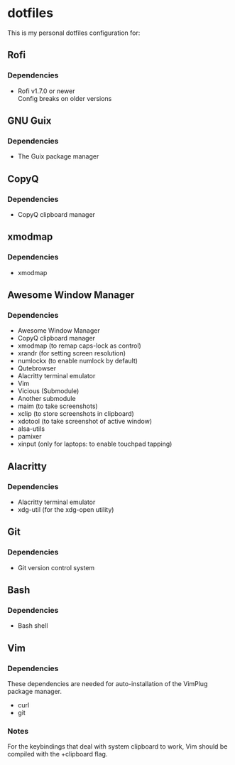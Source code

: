# dotfiles

This is my personal dotfiles configuration for:

## Rofi

### Dependencies

+ Rofi v1.7.0 or newer<br>
  Config breaks on older versions

## GNU Guix

### Dependencies

+ The Guix package manager

## CopyQ

### Dependencies

+ CopyQ clipboard manager

## xmodmap

### Dependencies

+ xmodmap

## Awesome Window Manager

### Dependencies

+ Awesome Window Manager
+ CopyQ clipboard manager
+ xmodmap (to remap caps-lock as control)
+ xrandr (for setting screen resolution)
+ numlockx (to enable numlock by default)
+ Qutebrowser
+ Alacritty terminal emulator
+ Vim
+ Vicious (Submodule)
+ Another submodule
+ maim (to take screenshots)
+ xclip (to store screenshots in clipboard)
+ xdotool (to take screenshot of active window)
+ alsa-utils
+ pamixer
+ xinput (only for laptops: to enable touchpad tapping)

## Alacritty

### Dependencies

+ Alacritty terminal emulator
+ xdg-util (for the xdg-open utility)

## Git

### Dependencies

+ Git version control system

## Bash

### Dependencies

+ Bash shell

## Vim

### Dependencies

These dependencies are needed for auto-installation of the VimPlug package
manager.

+ curl
+ git

### Notes

For the keybindings that deal with system clipboard to work, Vim should be
compiled with the +clipboard flag.
